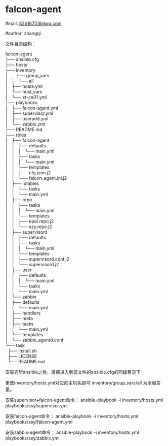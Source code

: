 # falcon-agent

#mail: 826167518@qq.com

#author: zhangqi

文件目录结构：

falcon-agent <br />
├── ansible.cfg <br />
├── hosts<br />
├── inventory<br />
│ &nbsp;&nbsp;&nbsp;  ├── group_vars<br />
│   │   └── all<br />
│   ├── hosts.yml<br />
│   └── host_vars<br />
│       └── zt-ce01.yml<br />
├── playbooks<br />
│   ├── falcon-agent.yml<br />
│   ├── supervisor.yml<br />
│   ├── useradd.yml<br />
│   └── zabbix.yml<br />
├── README.md<br />
├── roles<br />
│   ├── falcon-agent<br />
│   │   ├── defaults<br />
│   │   │   └── main.yml<br />
│   │   ├── tasks<br />
│   │   │   └── main.yml<br />
│   │   └── templates<br />
│   │       ├── cfg.json.j2<br />
│   │       └── falcon_agent.ini.j2<br />
│   ├── iptables<br />
│   │   └── tasks<br />
│   │       └── main.yml<br />
│   ├── repo<br />
│   │   ├── tasks<br />
│   │   │   └── main.yml<br />
│   │   └── templates<br />
│   │       ├── epel.repo.j2<br />
│   │       └── szy.repo.j2<br />
│   ├── supervisord<br />
│   │   ├── defaults<br />
│   │   ├── tasks<br />
│   │   │   └── main.yml<br />
│   │   └── templates<br />
│   │       ├── supervisord.conf.j2<br />
│   │       └── supervisord.j2<br />
│   ├── user<br />
│   │   ├── defaults<br />
│   │   │   └── main.yml<br />
│   │   └── tasks<br />
│   │       └── main.yml<br />
│   └── zabbix<br />
│       ├── defaults<br />
│       │   └── main.yml<br />
│       ├── handlers<br />
│       ├── meta<br />
│       ├── tasks<br />
│       │   └── main.yml<br />
│       └── templates<br />
│           └── zabbix_agentd.conf<br />
└── task<br />
&nbsp;&nbsp;├── install.sh<br />
&nbsp;&nbsp;├── LICENSE<br />
&nbsp;&nbsp;└── README.md<br />


安装完毕ansible之后，直接进入到该文件的ansible.cfg的同级目录下

更改inventory/hosts.yml对应的主机名即可
inventory/group_vars/all 为全局变量。

安装supervisor+falcon-agent命令：
ansible-playbook -i inventory/hosts.yml playbooks/ssy/supervisor.yml 

安装falcon-agent命令：
ansible-playbook -i inventory/hosts.yml playbooks/ssy/falcon-agent.yml

安装zabbix-agent命令：
ansible-playbook -i inventory/hosts.yml playbooks/ssy/zabbix.yml

